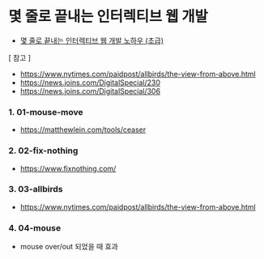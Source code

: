# 몇 줄로 끝내는 인터렉티브 웹 개발

- [몇 줄로 끝내는 인터렉티브 웹 개발 노하우 (초급)](https://www.inflearn.com/course/%EC%9E%90%EB%B0%94%EC%8A%A4%ED%81%AC%EB%A6%BD%ED%8A%B8-%EC%9D%B8%ED%84%B0%EB%9E%99%ED%8B%B0%EB%B8%8C-%EC%9B%B9#)

[ 참고 ]

- https://www.nytimes.com/paidpost/allbirds/the-view-from-above.html
- https://news.joins.com/DigitalSpecial/230
- https://news.joins.com/DigitalSpecial/306

### 1. 01-mouse-move

- https://matthewlein.com/tools/ceaser

### 2. 02-fix-nothing

- https://www.fixnothing.com/

### 3. 03-allbirds

- https://www.nytimes.com/paidpost/allbirds/the-view-from-above.html

### 4. 04-mouse

- mouse over/out 되었을 때 효과
